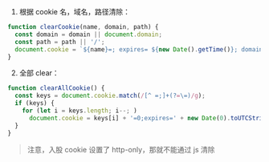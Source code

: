 1.  根据 cookie 名，域名，路径清除：

```js
function clearCookie(name, domain, path) {
  const domain = domain || document.domain;
  const path = path || '/';
  document.cookie = `${name}=; expires= ${new Date().getTime()}; domain=${domain}; path=${path}`;
}
```

2.  全部 clear：

```js
function clearAllCookie() {
  const keys = document.cookie.match(/[^ =;]+(?=\=)/g);
  if (keys) {
    for (let i = keys.length; i--; )
      document.cookie = keys[i] + '=0;expires=' + new Date(0).toUTCString();
  }
}
```

> 注意，入股 cookie 设置了 http-only，那就不能通过 js 清除
